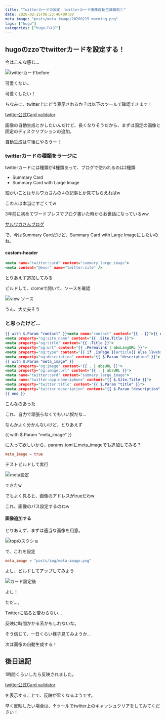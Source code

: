 ```yaml
---
title: "Twitterカードの設定　twitterカード画像自動生成機能①"
date: 2020-02-15T06:23:46+09:00
meta_image: "posts/meta_image/20200215_morning.png"
tags: ["hugo"]
categories: ["hugoブログ"]
---
```


## hugoのzzoでtwitterカードを設定する！

今はこんな感じ…

![twitterカードbefore](../img/twitter-card-before.jpg)

可愛くない…

可愛くしたい！

ちなみに、twitter上にどう表示されるか？は以下のツールで確認できます！

[twitter公式Card validator](https://cards-dev.twitter.com/validator)

画像の自動生成とかしたいんだけど、長くなりそうだから、まずは固定の画像と固定のディスクリプションの追加。

自動生成は午後にやろうー！


### twitterカードの種類をラージに

twitterカードには種類が4種類あって、ブログで使われるのは2種類

* Summary Card
* Summary Card with Large Image

細かいことはサルワカさんの↓の記事とか見てもらえればw

この人は本当にすごくてw

3年前に初めてワードプレスでブログ書いた時からお世話になっているww

[サルワカさんブログ](https://saruwakakun.com/html-css/reference/twitter-card)

で、今はSummary Cardだけど、Summary Card with Large Imageにしたいのね。

#### custom-header

```layouts/partials/head/custom-head.html
<meta name="twitter:card" content="summary_large_image">
<meta content="@encr" name="twitter:site" />
```

とりあえず追加してみる

ビルドして、clomeで開いて、ソースを確認

![view ソース](../img/metatag-add.png)

うん、大丈夫そう

### と思ったけど…

```layouts/partials/head/meta.html
{{ with $.Param "contact" }}<meta name="contact" content="{{ . }}">{{ end }}
<meta property="og:site_name" content="{{ .Site.Title }}">
<meta property="og:title" content="{{ .Title }}">
<meta property="og:url" content="{{ .Permalink | absLangURL }}">
<meta property="og:type" content="{{ if .IsPage }}article{{ else }}website{{ end }}">
<meta property="og:description" content="{{ $.Param "description" }}">
{{ with $.Param "meta_image" }}
<meta property="og:image" content="{{ . | absURL }}">
<meta property="og:image:url" content="{{ . | absURL }}">
<meta name="twitter:card" content="summary_large_image">
<meta name="twitter:app:name:iphone" content="{{ $.Site.Title }}">
<meta property="twitter:title" content="{{ $.Param "title" }}">
<meta property="twitter:description" content="{{ $.Param "description" }}">
{{ end }}
```
こんなのあった

これ、自力で頑張らなくてもいい奴だな…

なんかよく分かんないけど、とりあえず

{{ with $.Param "meta_image" }}

に入って欲しいから、params.tomlにmeta_imageでも追加してみる？

```params.toml
meta_image = true
```

テストビルドして実行

![meta設定](../img/twitter-card-metaimg-true.png)

できたw

でもよく見ると、画像のアドレスがtrueだわw

これ、画像のパス設定するのねw


#### 画像追加する


とりあえず、まずは適当な画像を用意。

![topのスクショ](../img/meta-image.png)

で、これを設定

```params.toml
meta_image = "posts/img/meta-image.png"
```
よし、ビルドしてアップしてみよう

![カード設定後](../img/twitter-card-after-good.png)

よし！

ただ…。

Twitterに貼ると変わらない…

反映に時間かかる系かもしれないな。

そう信じて、一日くらい様子見てみようか…

次は画像の自動生成する！

## 後日追記

1時間くらいしたら反映されました。

[twitter公式Card validator](https://cards-dev.twitter.com/validator)

を表示することで、反映が早くなるようです。

早く反映したい場合は、↑ツールでtwitter上のキャッシュクリアをしてみてください！